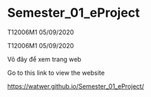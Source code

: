 # Semester_01_eProject
T12006M1  05/09/2020

T12006M1 05/09/2020

Vô đây để xem trang web

Go to this link to view the website

https://watwer.github.io/Semester_01_eProject/
